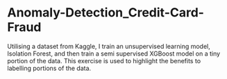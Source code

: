 # Anomaly-Detection_Credit-Card-Fraud
Utilising a dataset from Kaggle, I train an unsupervised learning model, Isolation Forest, and then train a semi supervised XGBoost model on a tiny portion of the data. This exercise is used to highlight the benefits to labelling portions of the data.
